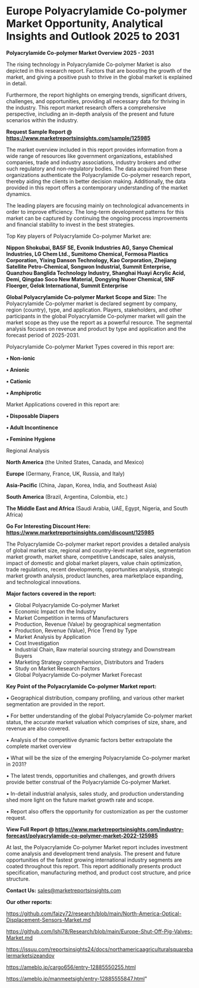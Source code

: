 # Europe Polyacrylamide Co-polymer Market Opportunity, Analytical Insights and Outlook 2025 to 2031

<Strong> Polyacrylamide Co-polymer Market Overview 2025 - 2031</strong>

The rising technology in Polyacrylamide Co-polymer Market is also depicted in this research report. Factors that are boosting the growth of the market, and giving a positive push to thrive in the global market is explained in detail.

Furthermore, the report highlights on emerging trends, significant drivers, challenges, and opportunities, providing all necessary data for thriving in the industry. This report market research offers a comprehensive perspective, including an in-depth analysis of the present and future scenarios within the industry.

<strong>Request Sample Report @ <a href=https://www.marketreportsinsights.com/sample/125985>https://www.marketreportsinsights.com/sample/125985</a></strong>

The market overview included in this report provides information from a wide range of resources like government organizations, established companies, trade and industry associations, industry brokers and other such regulatory and non-regulatory bodies. The data acquired from these organizations authenticate the Polyacrylamide Co-polymer research report, thereby aiding the clients in better decision making. Additionally, the data provided in this report offers a contemporary understanding of the market dynamics.

The leading players are focusing mainly on technological advancements in order to improve efficiency. The long-term development patterns for this market can be captured by continuing the ongoing process improvements and financial stability to invest in the best strategies.

Top Key players of Polyacrylamide Co-polymer Market are:

<strong>Nippon Shokubai, BASF SE, Evonik Industries AG, Sanyo Chemical Industries, LG Chem Ltd., Sumitomo Chemical, Formosa Plastics Corporation, Yixing Danson Technology, Kao Corporation, Zhejiang Satellite Petro-Chemical, Songwon Industrial, Summit Enterprise, Quanzhou Banglida Technology Industry, Shanghai Huayi Acrylic Acid, Demi, Qingdao Soco New Material, Dongying Nuoer Chemical, SNF Floerger, Gelok International, Summit Enterprise</strong>

<strong><b>Global Polyacrylamide Co-polymer Market Scope and Size:</b></strong>
The Polyacrylamide Co-polymer market is declared segment by company, region (country), type, and application. Players, stakeholders, and other participants in the global Polyacrylamide Co-polymer market will gain the market scope as they use the report as a powerful resource. The segmental analysis focuses on revenue and product by type and application and the forecast period of 2025-2031.

Polyacrylamide Co-polymer Market Types covered in this report are:

<strong>• Non-ionic

• Anionic

• Cationic

• Amphiprotic</strong>

Market Applications covered in this report are:

<strong>• Disposable Diapers

• Adult Incontinence

• Feminine Hygiene</strong> 

Regional Analysis

<strong>North America</strong> (the United States, Canada, and Mexico)

<strong>Europe</strong> (Germany, France, UK, Russia, and Italy)

<strong>Asia-Pacific</strong> (China, Japan, Korea, India, and Southeast Asia)

<strong>South America</strong> (Brazil, Argentina, Colombia, etc.)

<strong>The Middle East and Africa</strong> (Saudi Arabia, UAE, Egypt, Nigeria, and South Africa)

<strong>Go For Interesting Discount Here: <a href=https://www.marketreportsinsights.com/discount/125985>https://www.marketreportsinsights.com/discount/125985</a></strong>

The Polyacrylamide Co-polymer market report provides a detailed analysis of global market size, regional and country-level market size, segmentation market growth, market share, competitive Landscape, sales analysis, impact of domestic and global market players, value chain optimization, trade regulations, recent developments, opportunities analysis, strategic market growth analysis, product launches, area marketplace expanding, and technological innovations.

<strong><b>Major factors covered in the report:</b></strong>
<ul>
  <li>Global Polyacrylamide Co-polymer Market </li>
  <li>Economic Impact on the Industry</li>
  <li>Market Competition in terms of Manufacturers</li>
  <li>Production, Revenue (Value) by geographical segmentation</li>
  <li>Production, Revenue (Value), Price Trend by Type</li>
  <li>Market Analysis by Application</li>
  <li>Cost Investigation</li>
  <li>Industrial Chain, Raw material sourcing strategy and Downstream Buyers</li>
  <li>Marketing Strategy comprehension, Distributors and Traders</li>
  <li>Study on Market Research Factors</li>
  <li>Global Polyacrylamide Co-polymer Market Forecast</li>
</ul>

<strong><b>Key Point of the Polyacrylamide Co-polymer Market report:</b></strong>

• Geographical distribution, company profiling, and various other market segmentation are provided in the report.

• For better understanding of the global Polyacrylamide Co-polymer market status, the accurate market valuation which comprises of size, share, and revenue are also covered.

• Analysis of the competitive dynamic factors better extrapolate the complete market overview

• What will be the size of the emerging Polyacrylamide Co-polymer market in 2031?

• The latest trends, opportunities and challenges, and growth drivers provide better construal of the Polyacrylamide Co-polymer Market.

• In-detail industrial analysis, sales study, and production understanding shed more light on the future market growth rate and scope.

• Report also offers the opportunity for customization as per the customer request.

<strong><b>View Full Report @ <a href=https://www.marketreportsinsights.com/industry-forecast/polyacrylamide-co-polymer-market-2022-125985>https://www.marketreportsinsights.com/industry-forecast/polyacrylamide-co-polymer-market-2022-125985</a></b></strong>


At last, the Polyacrylamide Co-polymer Market report includes investment come analysis and development trend analysis. The present and future opportunities of the fastest growing international industry segments are coated throughout this report. This report additionally presents product specification, manufacturing method, and product cost structure, and price structure.

<strong>Contact Us:</strong>
sales@marketreportsinsights.com

<strong>Our other reports:</strong>

<a href=https://github.com/faizy72/research/blob/main/North-America-Optical-Displacement-Sensors-Market.md>https://github.com/faizy72/research/blob/main/North-America-Optical-Displacement-Sensors-Market.md</a>

<a href=https://github.com/Ishi78/Research/blob/main/Europe-Shut-Off-Pig-Valves-Market.md>https://github.com/Ishi78/Research/blob/main/Europe-Shut-Off-Pig-Valves-Market.md</a>

<a href=https://issuu.com/reportsinsights24/docs/northamericaagriculturalsquarebalermarketsizeandov>https://issuu.com/reportsinsights24/docs/northamericaagriculturalsquarebalermarketsizeandov</a>

<a href=https://ameblo.jp/cargo656/entry-12885550255.html>https://ameblo.jp/cargo656/entry-12885550255.html</a>

<a href=https://ameblo.jp/manmeetsigh/entry-12885555847.html>https://ameblo.jp/manmeetsigh/entry-12885555847.html</a>"
